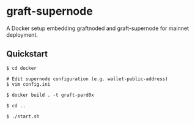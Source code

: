 # graft-supernode
A Docker setup embedding graftnoded and graft-supernode for mainnet deployment.

## Quickstart
```
$ cd docker

# Edit supernode configuration (e.g. wallet-public-address) 
$ vim config.ini

$ docker build . -t graft-pard0x

$ cd ..

$ ./start.sh
```
